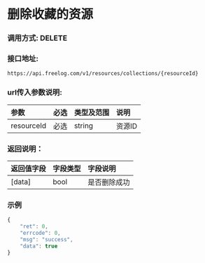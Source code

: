 # 删除收藏的资源

### 调用方式: DELETE

### 接口地址:

```
https://api.freelog.com/v1/resources/collections/{resourceId}
```

### url传入参数说明:

| 参数 | 必选 | 类型及范围 | 说明 |
| :--- | :--- | :--- | :--- |
|resourceId|必选|string|资源ID


### 返回说明：

| 返回值字段 | 字段类型 | 字段说明 |
| :--- | :--- | :--- |
| [data] | bool | 是否删除成功 |


### 示例

```js
{
    "ret": 0,
    "errcode": 0,
    "msg": "success",
    "data": true
}
```


